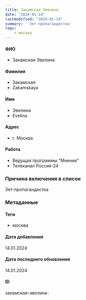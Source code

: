 ```yaml
---
title: Закамская Эвелина
date: "2024-01-14"
lastmodified: "2024-01-14"
summary: ' Зет-пропагандистка'
tags: 
    - москва
---
```

<!--# pp2-->
<!--## Фигурант-->
<!--### Личные данные-->
#### ФИО
- Закамская Эвелина
#### Фамилия
- Закамская
- Zakamskaya
#### Имя
- Эвелина
- Evelina
#### Адрес
- г. Москва
#### Работа
- Ведущая программы "Мнения"
- Телеканал Россия-24
### Причина включения в список
Зет-пропагандистка
### Метаданные
#### Теги
- москва
#### Дата добавления
14.01.2024
#### Дата последнего обновления
14.01.2024
#### ID
закамская-эвелина-
<!--## END;-->
